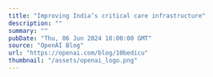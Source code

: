 ```yaml
---
title: "Improving India’s critical care infrastructure"
description: ""
summary: ""
pubDate: "Thu, 06 Jun 2024 10:00:00 GMT"
source: "OpenAI Blog"
url: "https://openai.com/blog/10bedicu"
thumbnail: "/assets/openai_logo.png"
---
```


